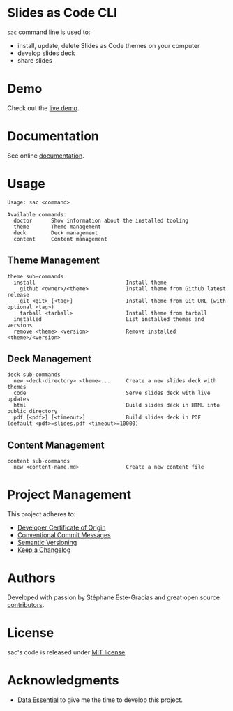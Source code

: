 # Slides as Code CLI

`sac` command line is used to:
- install, update, delete Slides as Code themes on your computer
- develop slides deck
- share slides

# Demo
Check out the [live demo](https://sacproj.github.io/demo/).

# Documentation
See online [documentation](https://sacproj.github.io/documentation/).

# Usage
```
Usage: sac <command>

Available commands:
  doctor      Show information about the installed tooling
  theme       Theme management
  deck        Deck management
  content     Content management
```

## Theme Management
```
theme sub-commands
  install                             Install theme
    github <owner>/<theme>            Install theme from Github latest release
    git <git> [<tag>]                 Install theme from Git URL (with optional <tag>)
    tarball <tarball>                 Install theme from tarball
  installed                           List installed themes and versions
  remove <theme> <version>            Remove installed <theme>/<version>
```

## Deck Management
```
deck sub-commands
  new <deck-directory> <theme>...     Create a new slides deck with themes
  code                                Serve slides deck with live updates
  html                                Build slides deck in HTML into public directory
  pdf [<pdf>] [<timeout>]             Build slides deck in PDF (default <pdf>=slides.pdf <timeout>=10000)
```

## Content Management
```
content sub-commands
  new <content-name.md>               Create a new content file
```

# Project Management
This project adheres to:
- [Developer Certificate of Origin](https://developercertificate.org/)
- [Conventional Commit Messages](https://www.conventionalcommits.org/en/v1.0.0/)
- [Semantic Versioning](https://semver.org/spec/v2.0.0.html)
- [Keep a Changelog](https://keepachangelog.com/en/1.0.0/)

# Authors
Developed with passion by Stéphane Este-Gracias and great open source [contributors](https://github.com/sacproj/sac-cli/graphs/contributors).

# License
sac's code is released under [MIT license](LICENSE).

# Acknowledgments
- [Data Essential](https://www.data-essential.com/) to give me the time to develop this project.
